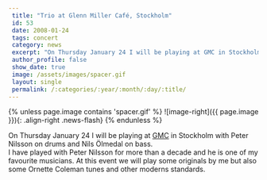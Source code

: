 ```yaml
---
 title: "Trio at Glenn Miller Café, Stockholm"
 id: 53
 date: 2008-01-24
 tags: concert
 category: news
 excerpt: "On Thursday January 24 I will be playing at GMC in Stockholm with Peter Nilsson on drums and Nils Ölmedal on bass...."
 author_profile: false
 show_date: true
 image: /assets/images/spacer.gif
 layout: single
 permalink: /:categories/:year/:month/:day/:title/
---
```

{% unless page.image contains 'spacer.gif' %}
   ![image-right]({{ page.image }}){: .align-right .news-flash}
{% endunless %}

On Thursday January 24 I will be playing at <a href="http://www.glennmillercafe.com/gmc.html">GMC</a> in Stockholm with Peter Nilsson on drums and Nils Ölmedal on bass.<br />
I have played with Peter Nilsson for more than a decade and he is one of my favourite musicians. At this event we will play some originals by me but also some Ornette Coleman tunes and other moderns standards.

